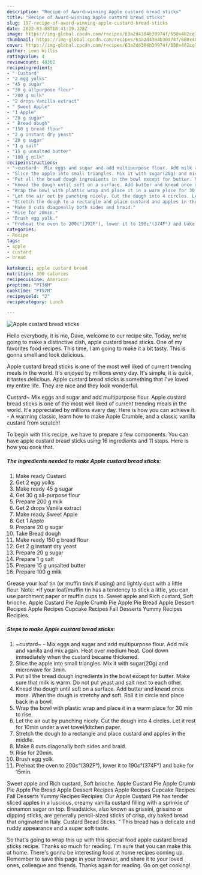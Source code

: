 ```yaml
---
description: "Recipe of Award-winning Apple custard bread sticks"
title: "Recipe of Award-winning Apple custard bread sticks"
slug: 197-recipe-of-award-winning-apple-custard-bread-sticks
date: 2022-03-08T18:41:19.128Z
image: https://img-global.cpcdn.com/recipes/63a2d4384b30974f/680x482cq70/apple-custard-bread-sticks-recipe-main-photo.jpg
thumbnail: https://img-global.cpcdn.com/recipes/63a2d4384b30974f/680x482cq70/apple-custard-bread-sticks-recipe-main-photo.jpg
cover: https://img-global.cpcdn.com/recipes/63a2d4384b30974f/680x482cq70/apple-custard-bread-sticks-recipe-main-photo.jpg
author: Leon Willis
ratingvalue: 4
reviewcount: 48362
recipeingredient:
- " Custard"
- "2 egg yolks"
- "45 g sugar"
- "30 g allpurpose flour"
- "200 g milk"
- "2 drops Vanilla extract"
- " Sweet Apple"
- "1 Apple"
- "20 g sugar"
- " Bread dough"
- "150 g bread flour"
- "2 g instant dry yeast"
- "20 g sugar"
- "1 g salt"
- "15 g unsalted butter"
- "100 g milk"
recipeinstructions:
- "~custard~  Mix eggs and sugar and add multipurpose flour. Add milk and vanilla and mix again. Heat over medium heat. Cool down immediately when the custard became thickened."
- "Slice the apple into small triangles. Mix it with sugar(20g) and microwave for 3min."
- "Put all the bread dough ingredients in the bowl except for butter. Make sure that milk is warm. Do not put yeast and salt next to each other."
- "Knead the dough until soft on a surface. Add butter and knead once more. When the dough is stretchy and soft. Roll it in circle and place back in a bowl."
- "Wrap the bowl with plastic wrap and place it in a warm place for 30 min to rise."
- "Let the air out by punching nicely. Cut the dough into 4 circles. Let it rest for 10min under a wet towel/kitchen paper."
- "Stretch the dough to a rectangle and place custard and apples in the middle."
- "Make 8 cuts diagonally both sides and braid."
- "Rise for 20min."
- "Brush egg yolk."
- "Preheat the oven to 200c°(392F°), lower it to 190c°(374F°) and bake for 15min."
categories:
- Recipe
tags:
- apple
- custard
- bread

katakunci: apple custard bread 
nutrition: 300 calories
recipecuisine: American
preptime: "PT36M"
cooktime: "PT57M"
recipeyield: "2"
recipecategory: Lunch

---
```



![Apple custard bread sticks](https://img-global.cpcdn.com/recipes/63a2d4384b30974f/680x482cq70/apple-custard-bread-sticks-recipe-main-photo.jpg)

Hello everybody, it is me, Dave, welcome to our recipe site. Today, we're going to make a distinctive dish, apple custard bread sticks. One of my favorites food recipes. This time, I am going to make it a bit tasty. This is gonna smell and look delicious.

Apple custard bread sticks is one of the most well liked of current trending meals in the world. It's enjoyed by millions every day. It's simple, it is quick, it tastes delicious. Apple custard bread sticks is something that I've loved my entire life. They are nice and they look wonderful.

Custard~ Mix eggs and sugar and add multipurpose flour. Apple custard bread sticks is one of the most well liked of current trending meals in the world. It&#39;s appreciated by millions every day. Here is how you can achieve it. - A warming classic, learn how to make Apple Crumble, and a classic vanilla custard from scratch!


To begin with this recipe, we have to prepare a few components. You can have apple custard bread sticks using 16 ingredients and 11 steps. Here is how you cook that.

<!--inarticleads1-->

##### The ingredients needed to make Apple custard bread sticks:

1. Make ready  Custard
1. Get 2 egg yolks
1. Make ready 45 g sugar
1. Get 30 g all-purpose flour
1. Prepare 200 g milk
1. Get 2 drops Vanilla extract
1. Make ready  Sweet Apple
1. Get 1 Apple
1. Prepare 20 g sugar
1. Take  Bread dough
1. Make ready 150 g bread flour
1. Get 2 g instant dry yeast
1. Prepare 20 g sugar
1. Prepare 1 g salt
1. Prepare 15 g unsalted butter
1. Prepare 100 g milk


Grease your loaf tin (or muffin tin/s if using) and lightly dust with a little flour. Note: *If your loaf/muffin tin has a tendency to stick a little, you can use parchment paper or muffin cups to. Sweet apple and Rich custard, Soft brioche. Apple Custard Pie Apple Crumb Pie Apple Pie Bread Apple Dessert Recipes Apple Recipes Cupcake Recipes Fall Desserts Yummy Recipes Recipies. 

<!--inarticleads2-->

##### Steps to make Apple custard bread sticks:

1. ~custard~ -  Mix eggs and sugar and add multipurpose flour. Add milk and vanilla and mix again. Heat over medium heat. Cool down immediately when the custard became thickened.
1. Slice the apple into small triangles. Mix it with sugar(20g) and microwave for 3min.
1. Put all the bread dough ingredients in the bowl except for butter. Make sure that milk is warm. Do not put yeast and salt next to each other.
1. Knead the dough until soft on a surface. Add butter and knead once more. When the dough is stretchy and soft. Roll it in circle and place back in a bowl.
1. Wrap the bowl with plastic wrap and place it in a warm place for 30 min to rise.
1. Let the air out by punching nicely. Cut the dough into 4 circles. Let it rest for 10min under a wet towel/kitchen paper.
1. Stretch the dough to a rectangle and place custard and apples in the middle.
1. Make 8 cuts diagonally both sides and braid.
1. Rise for 20min.
1. Brush egg yolk.
1. Preheat the oven to 200c°(392F°), lower it to 190c°(374F°) and bake for 15min.


Sweet apple and Rich custard, Soft brioche. Apple Custard Pie Apple Crumb Pie Apple Pie Bread Apple Dessert Recipes Apple Recipes Cupcake Recipes Fall Desserts Yummy Recipes Recipies. Our Apple Custard Pie has tender sliced apples in a luscious, creamy vanilla custard filling with a sprinkle of cinnamon sugar on top. Breadsticks, also known as grissini, grissino or dipping sticks, are generally pencil-sized sticks of crisp, dry baked bread that originated in Italy. Custard Bread Sticks. &#34; This bread has a delicate and ruddy appearance and a super soft taste. 

So that's going to wrap this up with this special food apple custard bread sticks recipe. Thanks so much for reading. I'm sure that you can make this at home. There's gonna be interesting food at home recipes coming up. Remember to save this page in your browser, and share it to your loved ones, colleague and friends. Thanks again for reading. Go on get cooking!
